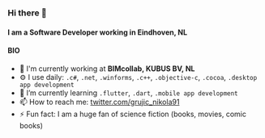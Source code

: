 ### Hi there 👋

#### I am a Software Developer working in Eindhoven, NL

#### BIO

- 🏢 I'm currently working at **BIMcollab, KUBUS BV, NL**
- ⚙️ I use daily: `.c#`, `.net`, `.winforms`, `.c++`, `.objective-c`, `.cocoa`, `.desktop app development`
- 🌱 I’m currently learning `.flutter`, `.dart`, `.mobile app development`
- 📫 How to reach me: [twitter.com/grujic_nikola91](https://twitter.com/grujic_nikola91)
- ⚡ Fun fact: I am a huge fan of science fiction (books, movies, comic books)

<!--
**NikolaGrujic91/NikolaGrujic91** is a ✨ _special_ ✨ repository because its `README.md` (this file) appears on your GitHub profile.

Here are some ideas to get you started:

- 🔭 I’m currently working on ...
- 🌱 I’m currently learning ...
- 👯 I’m looking to collaborate on ...
- 🤔 I’m looking for help with ...
- 💬 Ask me about ...
- 📫 How to reach me: ...
- 😄 Pronouns: ...
- ⚡ Fun fact: ...
-->

